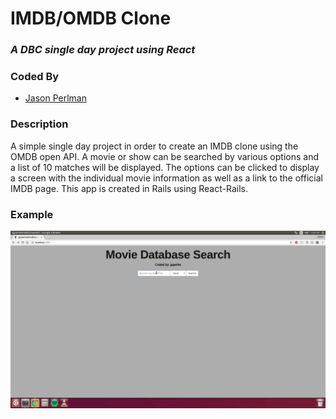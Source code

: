 # IMDB/OMDB Clone
### *A DBC single day project using React*

### Coded By
* [Jason Perlman](https://github.com/jpperlm)

### Description
A simple single day project in order to create an IMDB clone using the OMDB open API. A movie or show can be searched by various options and a list of 10 matches will be displayed. The options can be clicked to display a screen with the individual movie information as well as a link to the official IMDB page. This app is created in Rails using React-Rails.

### Example

![Example Of Use](/public/omdbExample.gif)

